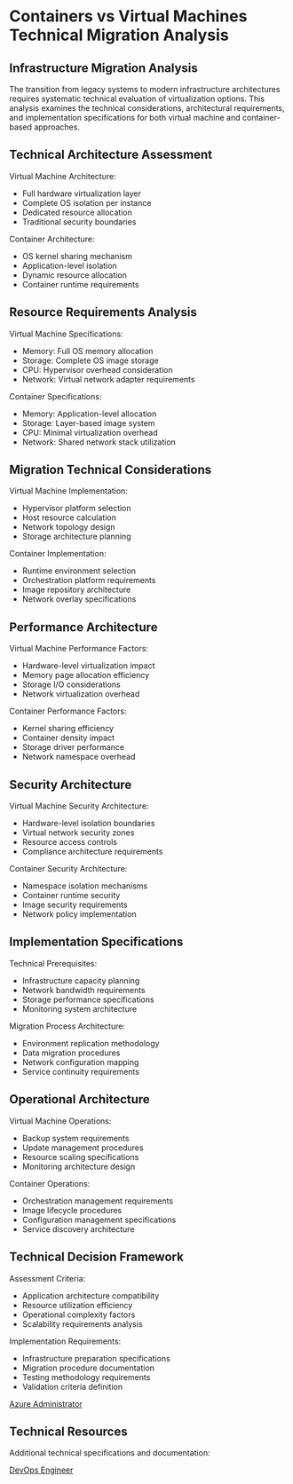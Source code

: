 # Containers vs Virtual Machines Technical Migration Analysis
## Infrastructure Migration Analysis  

The transition from legacy systems to modern infrastructure architectures requires systematic technical evaluation of virtualization options. This analysis examines the technical considerations, architectural requirements, and implementation specifications for both virtual machine and container-based approaches.  

## Technical Architecture Assessment  

Virtual Machine Architecture:  
- Full hardware virtualization layer  
- Complete OS isolation per instance  
- Dedicated resource allocation  
- Traditional security boundaries  

Container Architecture:  
- OS kernel sharing mechanism  
- Application-level isolation  
- Dynamic resource allocation  
- Container runtime requirements  

## Resource Requirements Analysis  

Virtual Machine Specifications:  
- Memory: Full OS memory allocation  
- Storage: Complete OS image storage  
- CPU: Hypervisor overhead consideration  
- Network: Virtual network adapter requirements  

Container Specifications:  
- Memory: Application-level allocation  
- Storage: Layer-based image system  
- CPU: Minimal virtualization overhead  
- Network: Shared network stack utilization  

## Migration Technical Considerations  

Virtual Machine Implementation:  
- Hypervisor platform selection  
- Host resource calculation  
- Network topology design  
- Storage architecture planning  

Container Implementation:  
- Runtime environment selection  
- Orchestration platform requirements  
- Image repository architecture  
- Network overlay specifications  

## Performance Architecture  

Virtual Machine Performance Factors:  
- Hardware-level virtualization impact  
- Memory page allocation efficiency  
- Storage I/O considerations  
- Network virtualization overhead  

Container Performance Factors:  
- Kernel sharing efficiency  
- Container density impact  
- Storage driver performance  
- Network namespace overhead  

## Security Architecture  

Virtual Machine Security Architecture:  
- Hardware-level isolation boundaries  
- Virtual network security zones  
- Resource access controls  
- Compliance architecture requirements  

Container Security Architecture:  
- Namespace isolation mechanisms  
- Container runtime security  
- Image security requirements  
- Network policy implementation  

## Implementation Specifications  

Technical Prerequisites:  
- Infrastructure capacity planning  
- Network bandwidth requirements  
- Storage performance specifications  
- Monitoring system architecture  

Migration Process Architecture:  
- Environment replication methodology  
- Data migration procedures  
- Network configuration mapping  
- Service continuity requirements  

## Operational Architecture  

Virtual Machine Operations:  
- Backup system requirements  
- Update management procedures  
- Resource scaling specifications  
- Monitoring architecture design  

Container Operations:  
- Orchestration management requirements  
- Image lifecycle procedures  
- Configuration management specifications  
- Service discovery architecture  

## Technical Decision Framework  

Assessment Criteria:  
- Application architecture compatibility  
- Resource utilization efficiency  
- Operational complexity factors  
- Scalability requirements analysis  

Implementation Requirements:  
- Infrastructure preparation specifications  
- Migration procedure documentation  
- Testing methodology requirements  
- Validation criteria definition  

[Azure Administrator](https://www.eccentrix.ca/en/courses/microsoft/azure/microsoft-certified-azure-administrator-associate-az104/)

## Technical Resources  

Additional technical specifications and documentation:  

[DevOps Engineer](https://www.eccentrix.ca/en/courses/microsoft/azure/microsoft-certified-devops-engineer-expert-az204-400/)
